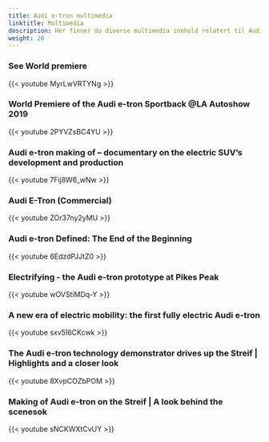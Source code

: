 ```yaml
---
title: Audi e-tron multimedia
linktitle: Multimedia
description: Her finner du diverse multimedia innhold relatert til Audi e-tron. 
weight: 20
---
```



### See World premiere

{{< youtube MyrLwVRTYNg >}}

### World Premiere of the Audi e-tron Sportback @LA Autoshow 2019

{{< youtube 2PYVZsBC4YU >}}

### Audi e-tron making of – documentary on the electric SUV’s development and production

{{< youtube 7Fij8W6_wNw >}}

### Audi E-Tron (Commercial)

{{< youtube ZOr37ny2yMU >}}

### Audi e-tron Defined: The End of the Beginning

{{< youtube 6EdzdPJJtZ0 >}}

### Electrifying - the Audi e-tron prototype at Pikes Peak

{{< youtube wOVStiMDq-Y >}}

### A new era of electric mobility: the first fully electric Audi e-tron

{{< youtube sxv5I6CKcwk >}}

### The Audi e-tron technology demonstrator drives up the Streif | Highlights and a closer look

{{< youtube 8XvpCOZbPOM >}}

### Making of Audi e-tron on the Streif | A look behind the scenesok

{{< youtube sNCKWXtCvUY >}}
